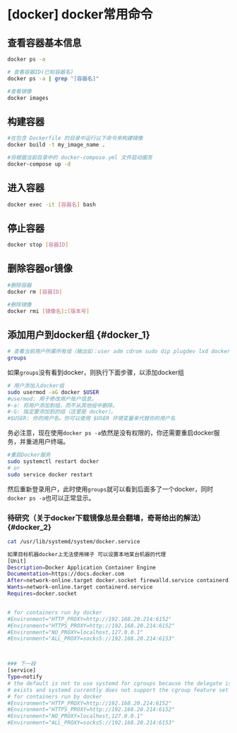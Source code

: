 # [docker] docker常用命令


## 查看容器基本信息
```Bash
docker ps -a

# 查看容器ID(已知容器名)
docker ps -a | grep "[容器名]"

#查看镜像
docker images
```

## 构建容器
```Bash
#在包含 Dockerfile 的目录中运行以下命令来构建镜像
docker build -t my_image_name .

#将根据当前目录中的 docker-compose.yml 文件启动服务
docker-compose up -d
```



## 进入容器
```Bash
docker exec -it [容器名] bash 
```

## 停止容器
```Bash
docker stop [容器ID]
```

## 删除容器or镜像
```Bash
#删除容器
docker rm [容器ID]

#删除镜像
docker rmi [镜像名]:[版本号]
```

## 添加用户到docker组 {#docker_1}
```Bash
# 查看当前用户所属所有组（输出如：user adm cdrom sudo dip plugdev lxd docker，第一个是用户名，后面是所属组，查看有没有docker）
groups
```
如果`groups`没有看到docker，则执行下面步骤，以添加docker组
```Bash
# 用户添加入docker组
sudo usermod -aG docker $USER
#usermod: 用于修改用户账户信息。
#-a: 将用户添加到组，而不从其他组中删除。
#-G: 指定要添加到的组（这里是 docker）。
#$USER: 你的用户名。你可以使用 $USER 环境变量来代替你的用户名
```
务必注意，现在使用`docker ps -a`依然是没有权限的，你还需要重启docker服务，并重进用户终端。
```Bash
#重启Docker服务
sudo systemctl restart docker
# or
sudo service docker restart
```
然后重新登录用户，此时使用`groups`就可以看到后面多了一个docker，同时`docker ps -a`也可以正常显示。


### 待研究（关于docker下载镜像总是会翻墙，奇哥给出的解法） {#docker_2}
```Bash
cat /usr/lib/systemd/system/docker.service

如果目标机器docker上无法使用梯子 可以设置本地某台机器的代理
[Unit]
Description=Docker Application Container Engine
Documentation=https://docs.docker.com
After=network-online.target docker.socket firewalld.service containerd.service time-set.target
Wants=network-online.target containerd.service
Requires=docker.socket


# for containers run by docker
#Environment="HTTP_PROXY=http://192.168.20.214:6152"
#Environment="HTTPS_PROXY=http://192.168.20.214:6152"
#Environment="NO_PROXY=localhost,127.0.0.1"
#Environment="ALL_PROXY=socks5://192.168.20.214:6153"



### 下一段
[service]
Type=notify
# the default is not to use systemd for cgroups because the delegate issues still
# exists and systemd currently does not support the cgroup feature set required
# for containers run by docker
#Environment="HTTP_PROXY=http://192.168.20.214:6152"
#Environment="HTTPS_PROXY=http://192.168.20.214:6152"
#Environment="NO_PROXY=localhost,127.0.0.1"
#Environment="ALL_PROXY=socks5://192.168.20.214:6153"
```
